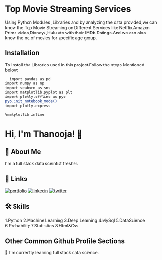 
# **Top Movie Streaming Services**

Using Python Modules ,Libraries and by analyzing the data provided,we can know the Top Movie Streaming on Different Services like Netflix,Amazon Prime video,Disney+,Hulu etc with their IMDb Ratings.And we can also know the no.of movies for specific age group.


## Installation

To Install the Libraries used in this project.Follow the steps Mentioned below:

```bash
  import pandas as pd
import numpy as np
import seaborn as sns
import matplotlib.pyplot as plt
import plotly.offline as pyo              
pyo.init_notebook_mode()                   
import plotly.express

%matplotlib inline
```
    
# Hi, I'm Thanooja! 👋


## 🚀 About Me
I'm a full stack data sceintist fresher.


## 🔗 Links
[![portfolio](https://img.shields.io/badge/my_portfolio-000?style=for-the-badge&logo=ko-fi&logoColor=white)](https://katherineoelsner.com/)
[![linkedin](https://img.shields.io/badge/linkedin-0A66C2?style=for-the-badge&logo=linkedin&logoColor=white)](https://www.linkedin.com/)
[![twitter](https://img.shields.io/badge/twitter-1DA1F2?style=for-the-badge&logo=twitter&logoColor=white)](https://twitter.com/)


## 🛠 Skills
1.Python
2.Machine Learning
3.Deep Learning
4.MySql
5.DataScience
6.Probability
7.Stattistics
8.Html&Css


## Other Common Github Profile Sections


🧠 I'm currently learning full stack data science.

